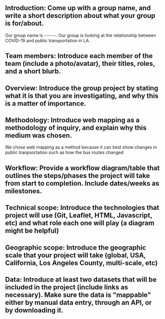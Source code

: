 ## Introduction: Come up with a group name, and write a short description about what your group is for/about.
Our group name is ------. Our group is looking at the relationship between COVID-19 and public transportation in LA. 
## Team members: Introduce each member of the team (include a photo/avatar), their titles, roles, and a short blurb.
## Overview: Introduce the group project by stating what it is that you are investigating, and why this is a matter of importance.
## Methodology: Introduce web mapping as a methodology of inquiry, and explain why this medium was chosen.
We chose web mapping as a method because it can best show changes in public tranpsortation such as how the bus routes changed 
## Workflow: Provide a workflow diagram/table that outlines the steps/phases the project will take from start to completion. Include dates/weeks as milestones.
## Technical scope: Introduce the technologies that project will use (Git, Leaflet, HTML, Javascript, etc) and what role each one will play (a diagram might be helpful)
## Geographic scope: Introduce the geographic scale that your project will take (global, USA, California, Los Angeles County, multi-scale, etc)
## Data: Introduce at least two datasets that will be included in the project (include links as necessary). Make sure the data is "mappable" either by manual data entry, through an API, or by downloading it.

